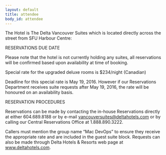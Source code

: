 ```yaml
---
layout: default
title: attendee
body_id: attendee
---
```



The Hotel is The Delta Vancouver Suites which is located directly across the street from SFU Harbour Centre:

RESERVATIONS DUE DATE

Please note that the hotel is not currently holding any suites, all reservations will be confirmed based upon availability at time of booking.

Special rate for the upgraded deluxe rooms is $234/night (Canadian)

Deadline for this special rate is May 19, 2016. However if our Reservations Department receives suite requests after May 19, 2016, the rate will be honoured on an availability basis.

RESERVATION PROCEDURES

Reservations can be made by contacting the in-house Reservations directly at either 604.689.8188 or by e-mail vancouversuites@deltahotels.com or by calling our Central Reservations Office at 1.888.890.3222. 

Callers must mention the group name “Mac DevOps” to ensure they receive the appropriate rate and are included in the guest suite block. Requests can also be made through Delta Hotels & Resorts web page at www.deltahotels.com. 